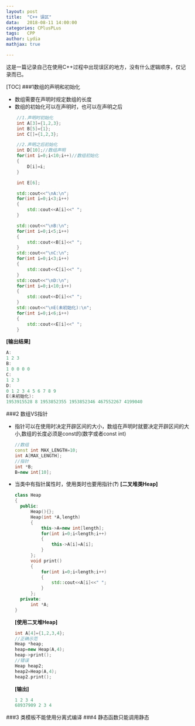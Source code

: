 ```yaml
---
layout:	post
title:	"C++ 误区"
data:	2018-08-11 14:00:00
categories: CPlusPLus
tags:	CPP 
author: Lydia
mathjax: true

---
```




这是一篇记录自己在使用C++过程中出现误区的地方，没有什么逻辑顺序，仅记录而已。



[TOC]
###1数组的声明和初始化
- 数组需要在声明时规定数组的长度
- 数组的初始化可以在声明时，也可以在声明之后
```cpp
    //1.声明时初始化
    int A[3]={1,2,3};
    int B[5]={1};
    int C[]={1,2,3};

    //2.声明之后初始化
    int D[10];//数组声明
    for(int i=0;i<10;i++)//数组初始化
    {
        D[i]=i;
    }

    int E[6];

    std::cout<<"\nA:\n";
    for(int i=0;i<3;i++)
    {
        std::cout<<A[i]<<" ";
    }

    std::cout<<"\nB:\n";
    for(int i=0;i<5;i++)
    {
        std::cout<<B[i]<<" ";
    }
    std::cout<<"\nC:\n";
    for(int i=0;i<3;i++)
    {
        std::cout<<C[i]<<" ";
    }
    std::cout<<"\nD:\n";
    for(int i=0;i<10;i++)
    {
        std::cout<<D[i]<<" ";
    }
    std::cout<<"\nE(未初始化):\n";
    for(int i=0;i<6;i++)
    {
        std::cout<<E[i]<<" ";
    }
```
**[输出结果]**
```cpp
A:
1 2 3
B:
1 0 0 0 0
C:
1 2 3
D:
0 1 2 3 4 5 6 7 8 9
E(未初始化):
1953915528 8 1953852355 1953852346 467552267 4199040
```

###2 数组VS指针
- 指针可以在使用时决定开辟区间的大小，数组在声明时就要决定开辟区间的大小,数组的长度必须是const的(数字或者const int)
  ```cpp
  //数组
  const int MAX_LENGTH=10;
  int A[MAX_LENGTH];
  //指针
  int *B;
  B=new int[10];
  ```
- 当类中有指针属性时，使用类时也要用指针(**?**)
  **[二叉堆类Heap]**
  ```cpp
  class Heap
  {
  	public:
    	Heap(){};
        Heap(int *A,length)
        {
        	this->A=new int[length];
            for(int i=0;i<length;i++)
            {
            	this->A[i]=A[i];
            }
        };
        void print()
        {
        	for(int i=0;i<length;i++)
            {
            	std::cout<<A[i]<<" ";
            }
        };
  	private:
    	int *A;
  }
  ```
  
  **[使用二叉堆Heap]**
  ```cpp
  int A[4]={1,2,3,4};
  //正确示范
  Heap *heap;
  heap=new Heap(A,4);
  heap->print();
  //错误
  Heap heap2;
  heap2=Heap(A,4);
  heap2.print();
  ```
  **[输出]**
  ```cpp
  1 2 3 4
  68937909 2 3 4
  ```
  
###3 类模板不能使用分离式编译
###4 静态函数只能调用静态